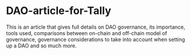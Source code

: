 # DAO-article-for-Tally
This is an article that gives full details on DAO governance, its importance, tools used, comparisons between on-chain and off-chain model of governance, governance considerations to take into account when setting up a DAO and so much more.
